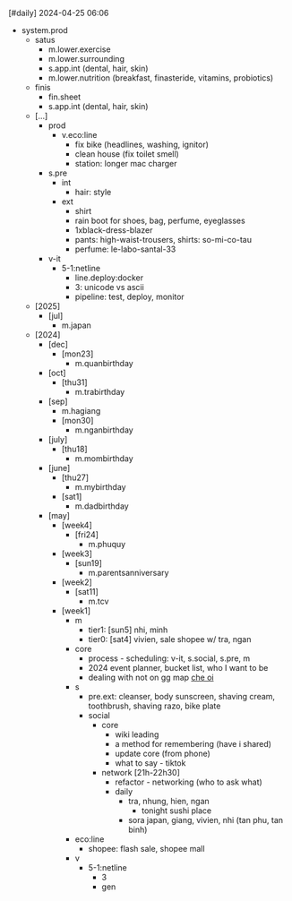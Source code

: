 [#daily]
2024-04-25
06:06

- system.prod
	- satus
		- m.lower.exercise
		- m.lower.surrounding
		- s.app.int (dental, hair, skin)
		- m.lower.nutrition (breakfast, finasteride, vitamins, probiotics)
	- finis
		- fin.sheet
		- s.app.int (dental, hair, skin)
	- [...]
		- prod
			- v.eco:line
				- fix bike (headlines, washing, ignitor)
				- clean house (fix toilet smell)
				- station: longer mac charger
		- s.pre
			- int
				- hair: style
			- ext
				- shirt
				- rain boot for shoes, bag, perfume, eyeglasses
				- 1xblack-dress-blazer
				- pants: high-waist-trousers, shirts: so-mi-co-tau
				- perfume: le-labo-santal-33
		- v-it
			- 5-1:netline
				- line.deploy:docker
				- 3: unicode vs ascii
				- pipeline: test, deploy, monitor
	- [2025]
		- [jul]
			- m.japan
	- [2024]
		- [dec]
			- [mon23]
				- m.quanbirthday
		- [oct]
			- [thu31]
				- m.trabirthday
		- [sep]
			- m.hagiang
			- [mon30]
				- m.nganbirthday
		- [july]
			- [thu18]
				- m.mombirthday
		- [june]
			- [thu27]
				- m.mybirthday
			- [sat1]
				- m.dadbirthday
		- [may]
			- [week4]
				- [fri24]
					- m.phuquy
			- [week3]
				- [sun19]
					- m.parentsanniversary
			- [week2]
				- [sat11]
					- m.tcv
			- [week1]
				- m
					- tier1: [sun5] nhi, minh
					- tier0: [sat4] vivien, sale shopee w/ tra, ngan
				- core
					- process - scheduling: v-it, s.social, s.pre, m
					- 2024 event planner, bucket list, who I want to be
					- dealing with not on gg map [che oi](https://shopeefood.vn/ho-chi-minh/che-oi-ca-phe-muoi-tra-trai-cay-nguyen-van-thuong.xdzbew)
				- s
					- pre.ext: cleanser, body sunscreen, shaving cream, toothbrush, shaving razo, bike plate
					- social
						- core
							- wiki leading
							- a method for remembering (have i shared)
							- update core (from phone)
							- what to say - tiktok
						- network [21h-22h30]
							- refactor - networking (who to ask what)
							- daily
								- tra, nhung, hien, ngan
									- tonight sushi place
								- sora japan, giang, vivien, nhi (tan phu, tan binh)
				- eco:line
					- shopee: flash sale, shopee mall
				- v
					- 5-1:netline
						- 3
						- gen
